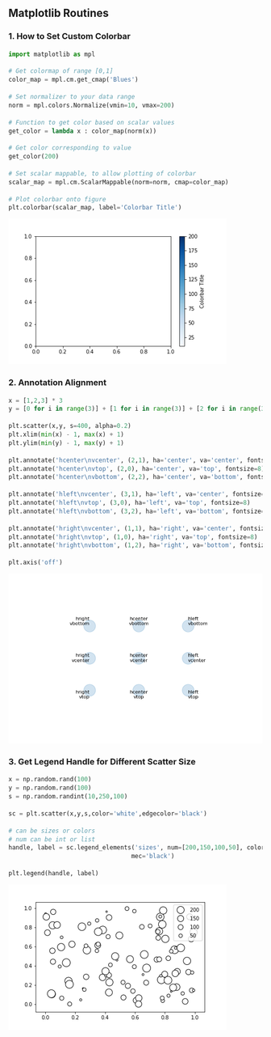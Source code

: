 ## Matplotlib Routines

### 1. How to Set Custom Colorbar

```python
import matplotlib as mpl

# Get colormap of range [0,1]
color_map = mpl.cm.get_cmap('Blues') 

# Set normalizer to your data range
norm = mpl.colors.Normalize(vmin=10, vmax=200) 

# Function to get color based on scalar values
get_color = lambda x : color_map(norm(x))

# Get color corresponding to value
get_color(200)

# Set scalar mappable, to allow plotting of colorbar
scalar_map = mpl.cm.ScalarMappable(norm=norm, cmap=color_map)

# Plot colorbar onto figure
plt.colorbar(scalar_map, label='Colorbar Title')
```

![](matplotlib_images/colorbar.png)

### 2. Annotation Alignment

```python
x = [1,2,3] * 3
y = [0 for i in range(3)] + [1 for i in range(3)] + [2 for i in range(3)]

plt.scatter(x,y, s=400, alpha=0.2)
plt.xlim(min(x) - 1, max(x) + 1)
plt.ylim(min(y) - 1, max(y) + 1)

plt.annotate('hcenter\nvcenter', (2,1), ha='center', va='center', fontsize=8)
plt.annotate('hcenter\nvtop', (2,0), ha='center', va='top', fontsize=8)
plt.annotate('hcenter\nvbottom', (2,2), ha='center', va='bottom', fontsize=8)

plt.annotate('hleft\nvcenter', (3,1), ha='left', va='center', fontsize=8)
plt.annotate('hleft\nvtop', (3,0), ha='left', va='top', fontsize=8)
plt.annotate('hleft\nvbottom', (3,2), ha='left', va='bottom', fontsize=8)

plt.annotate('hright\nvcenter', (1,1), ha='right', va='center', fontsize=8)
plt.annotate('hright\nvtop', (1,0), ha='right', va='top', fontsize=8)
plt.annotate('hright\nvbottom', (1,2), ha='right', va='bottom', fontsize=8)

plt.axis('off')
```

![](matplotlib_images/annotation_alignment.png)

### 3. Get Legend Handle for Different Scatter Size

```python
x = np.random.rand(100)
y = np.random.rand(100)
s = np.random.randint(10,250,100)

sc = plt.scatter(x,y,s,color='white',edgecolor='black')

# can be sizes or colors
# num can be int or list
handle, label = sc.legend_elements('sizes', num=[200,150,100,50], color='white', 
                                  mec='black')

plt.legend(handle, label)
```

![](matplotlib_images/scatter_legend_different_size.png)


